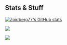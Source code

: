 ## Stats & Stuff

[![Zoidberg77's GitHub stats](https://github-readme-stats.vercel.app/api?username=zoidberg77)](https://github.com/zoidberg77/github-readme-stats&show_icons=true&theme=dark)


![](https://komarev.com/ghpvc/?username=zoidberg77&color=green)

![](https://hit.yhype.me/github/profile?account_id=17435476)

